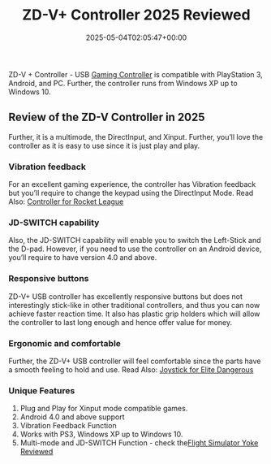 ﻿---
layout: post
title: ZD-V+ Controller 2025 Reviewed
date: '2025-05-04T02:05:47+00:00'
categories:
- Controllers
tags: []
slug: /zd-v-controller/
lastmod: 2025-05-07T12:21:29+03:00
---

ZD-V + Controller - USB
[Gaming Controller](https://pestpolicy.com/)
is compatible with PlayStation 3, Android, and PC. Further, the controller runs from Windows XP up to Windows 10.
## Review of the ZD-V Controller in 2025
Further, it is a multimode, the DirectInput, and Xinput. Further, you’ll love the controller as it is easy to use since it is just play and play.
### Vibration feedback
For an excellent gaming experience, the controller has Vibration feedback but you’ll require to change the keypad using the DirectInput Mode.
Read Also:
[Controller for Rocket League](https://pestpolicy.com/best-controller-for-rocket-league/)
### JD-SWITCH capability
Also, the JD-SWITCH capability will enable you to switch the Left-Stick and the D-pad.
However, if you need to use the controller on an Android device, you’ll require to have version 4.0 and above.
### Responsive buttons
ZD-V+ USB controller has excellently responsive buttons but does not interestingly stick-like in other traditional controllers, and thus you can now achieve faster reaction time.
It also has plastic grip holders which will allow the controller to last long enough and hence offer value for money.
### Ergonomic and comfortable
Further, the ZD-V+ USB controller will feel comfortable since the parts have a smooth feeling to hold and use.
Read Also:
[Joystick for Elite Dangerous](https://pestpolicy.com/best-joystick-for-elite-dangerous/)
### Unique Features
1. Plug and Play for Xinput mode compatible games.
2. Android 4.0 and above support
3. Vibration Feedback Function
4. Works with PS3, Windows XP up to Windows 10.
5. Multi-mode and JD-SWITCH Function - check the[Flight Simulator Yoke Reviewed](https://pestpolicy.com/best-flight-simulator-yoke/)
